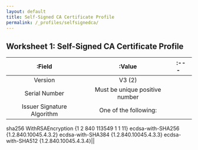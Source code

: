 ```yaml
---
layout: default
title: Self-Signed CA Certificate Profile
permalink: /_profiles/selfsignedca/
---
```


## Worksheet 1: Self-Signed CA Certificate Profile

:Field|:Value|:---|
:---:|:---:|:---|
Version|V3 (2)||
Serial Number|Must be unique positive number||
Issuer Signature Algorithm|One of the following:
sha256 WithRSAEncryption {1 2 840 113549 1 1 11}
ecdsa-with-SHA256 {1.2.840.10045.4.3.2}
ecdsa-with-SHA384 {1.2.840.10045.4.3.3}
ecdsa-with-SHA512 {1.2.840.10045.4.3.4}||


